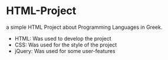 # HTML-Project
a simple HTML Project about Programming Languages in Greek.

<ul>
  <li>HTML: Was used to develop the project</li>
  <li>CSS: Was used for the style of the project</li>
  <li>jQuery: Was used for some user-features </li>
<ul>
  
